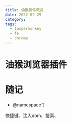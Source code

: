 ```yaml
---
title: 油猴插件概览
date: 2022-09-29
category: 
tags:
  - tampermonkey
  - fe
  - chrome
---
```


<!-- more -->

# 油猴浏览器插件

# 随记

- @namespace？

快捷键、注入dom、搜索、